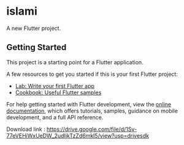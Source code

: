 # islami

A new Flutter project.

## Getting Started

This project is a starting point for a Flutter application.

A few resources to get you started if this is your first Flutter project:

- [Lab: Write your first Flutter app](https://docs.flutter.dev/get-started/codelab)
- [Cookbook: Useful Flutter samples](https://docs.flutter.dev/cookbook)

For help getting started with Flutter development, view the
[online documentation](https://docs.flutter.dev/), which offers tutorials,
samples, guidance on mobile development, and a full API reference.

Download link : https://drive.google.com/file/d/1Sv-77eVEHiWxUeDW_2udIjkTzZd6mkI5/view?usp=drivesdk
